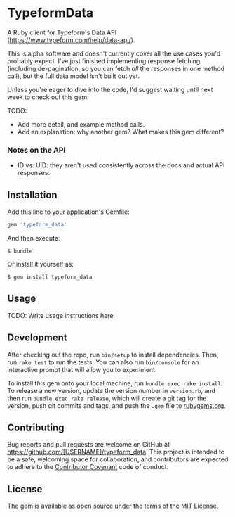 # TypeformData

A Ruby client for Typeform's Data API (https://www.typeform.com/help/data-api/).

This is alpha software and doesn't currently cover all the use cases you'd probably expect. I've just finished implementing response fetching (including de-pagination, so you can fetch _all_ the responses in one method call), but the full data model isn't built out yet.

Unless you're eager to dive into the code, I'd suggest waiting until next week to check out this gem.

TODO:
  - Add more detail, and example method calls.
  - Add an explanation: why another gem? What makes this gem different?

### Notes on the API

  - ID vs. UID: they aren't used consistently across the docs and actual API responses.

## Installation

Add this line to your application's Gemfile:

```ruby
gem 'typeform_data'
```

And then execute:

    $ bundle

Or install it yourself as:

    $ gem install typeform_data

## Usage

TODO: Write usage instructions here

## Development

After checking out the repo, run `bin/setup` to install dependencies. Then, run `rake test` to run the tests. You can also run `bin/console` for an interactive prompt that will allow you to experiment.

To install this gem onto your local machine, run `bundle exec rake install`. To release a new version, update the version number in `version.rb`, and then run `bundle exec rake release`, which will create a git tag for the version, push git commits and tags, and push the `.gem` file to [rubygems.org](https://rubygems.org).

## Contributing

Bug reports and pull requests are welcome on GitHub at https://github.com/[USERNAME]/typeform_data. This project is intended to be a safe, welcoming space for collaboration, and contributors are expected to adhere to the [Contributor Covenant](http://contributor-covenant.org) code of conduct.


## License

The gem is available as open source under the terms of the [MIT License](http://opensource.org/licenses/MIT).
